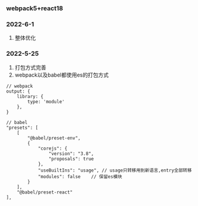 ### webpack5+react18

### 2022-6-1
1. 整体优化

### 2022-5-25
1. 打包方式完善
2. webpack以及babel都使用es的打包方式
```
// webpack
output: {
    library: {
        type: 'module'
    },
}

// babel
"presets": [
    [
        "@babel/preset-env",
        {
            "corejs": { 
                "version": "3.8", 
                "proposals": true 
            },
            "useBuiltIns": "usage", // usage只转移用到新语言,entry全部转移
            "modules": false	// 保留es模块
        }
    ],
    "@babel/preset-react"
],
```